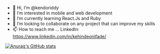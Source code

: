 - 👋 Hi, I’m @kendoriddy
- 👀 I’m interested in mobile and web development
- 🌱 I’m currently learning React.Js and Ruby
- 💞️ I’m looking to collaborate on any project that can improve my skills
- 📫 How to reach me ... LinkedIn: https://www.linkedin.com/in/kehindeonifade/

[![Anurag's GitHub stats](https://github-readme-stats.vercel.app/api?username=kendoriddy&count_private=true&show_icons=true)](https://github.com/anuraghazra/github-readme-stats)


<!---
kendoriddy/kendoriddy is a ✨ special ✨ repository because its `README.md` (this file) appears on your GitHub profile.
You can click the Preview link to take a look at your changes.
--->
